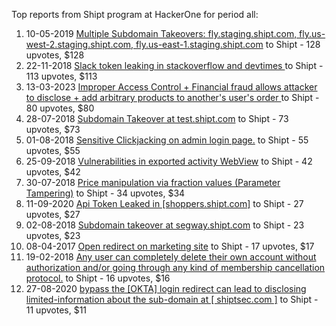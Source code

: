 Top reports from Shipt program at HackerOne for period all:

1. 10-05-2019 [Multiple Subdomain Takeovers: fly.staging.shipt.com, fly.us-west-2.staging.shipt.com, fly.us-east-1.staging.shipt.com](https://hackerone.com/reports/576857) to Shipt - 128 upvotes, $128
2. 22-11-2018 [Slack token leaking in stackoverflow and devtimes ](https://hackerone.com/reports/448849) to Shipt - 113 upvotes, $113
3. 13-03-2023 [Improper Access Control + Financial fraud allows attacker to disclose + add arbitrary products to another's user's order ](https://hackerone.com/reports/1903322) to Shipt - 80 upvotes, $80
4. 28-07-2018 [Subdomain Takeover at test.shipt.com](https://hackerone.com/reports/387760) to Shipt - 73 upvotes, $73
5. 01-08-2018 [Sensitive Clickjacking on admin login page.](https://hackerone.com/reports/389145) to Shipt - 55 upvotes, $55
6. 25-09-2018 [Vulnerabilities in exported activity WebView](https://hackerone.com/reports/414101) to Shipt - 42 upvotes, $42
7. 30-07-2018 [Price manipulation via fraction values (Parameter Tampering)](https://hackerone.com/reports/388564) to Shipt - 34 upvotes, $34
8. 11-09-2020 [Api Token Leaked in [shoppers.shipt.com]](https://hackerone.com/reports/979333) to Shipt - 27 upvotes, $27
9. 02-08-2018 [Subdomain takeover at segway.shipt.com](https://hackerone.com/reports/389783) to Shipt - 23 upvotes, $23
10. 08-04-2017 [Open redirect on marketing site](https://hackerone.com/reports/219447) to Shipt - 17 upvotes, $17
11. 19-02-2018 [Any user can completely delete their own account without authorization and/or going through any kind of membership cancellation protocol.](https://hackerone.com/reports/317507) to Shipt - 16 upvotes, $16
12. 27-08-2020 [bypass  the [OKTA] login redirect can  lead to disclosing limited-information about the sub-domain at [ shiptsec.com ]](https://hackerone.com/reports/968699) to Shipt - 11 upvotes, $11
